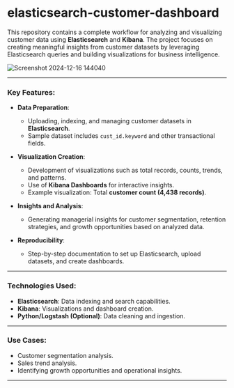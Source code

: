 # elasticsearch-customer-dashboard
This repository contains a complete workflow for analyzing and visualizing customer data using **Elasticsearch** and **Kibana**. The project focuses on creating meaningful insights from customer datasets by leveraging Elasticsearch queries and building visualizations for business intelligence.


![Screenshot 2024-12-16 144040](https://github.com/user-attachments/assets/122fc2ca-f2de-4911-878f-06f4507d7d6b)

---

### **Key Features**:  
- **Data Preparation**:  
  - Uploading, indexing, and managing customer datasets in **Elasticsearch**.  
  - Sample dataset includes `cust_id.keyword` and other transactional fields.

- **Visualization Creation**:  
  - Development of visualizations such as total records, counts, trends, and patterns.  
  - Use of **Kibana Dashboards** for interactive insights.  
  - Example visualization: Total **customer count (4,438 records)**.

- **Insights and Analysis**:  
  - Generating managerial insights for customer segmentation, retention strategies, and growth opportunities based on analyzed data.  

- **Reproducibility**:  
  - Step-by-step documentation to set up Elasticsearch, upload datasets, and create dashboards.  

---

### **Technologies Used**:  
- **Elasticsearch**: Data indexing and search capabilities.  
- **Kibana**: Visualizations and dashboard creation.  
- **Python/Logstash (Optional)**: Data cleaning and ingestion.  

---

### **Use Cases**:  
- Customer segmentation analysis.  
- Sales trend analysis.  
- Identifying growth opportunities and operational insights.

---





